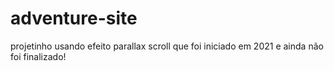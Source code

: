 # adventure-site
projetinho usando efeito parallax scroll que foi iniciado em 2021 e ainda não foi finalizado!
